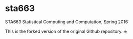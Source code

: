# sta663

STA663 Statistical Computing and Computation, Spring 2016

This is the forked version of the original Github repository. :coffee:
